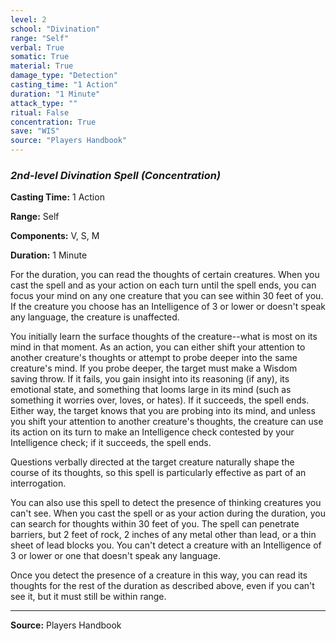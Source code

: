 ```yaml
---
level: 2
school: "Divination"
range: "Self"
verbal: True
somatic: True
material: True
damage_type: "Detection"
casting_time: "1 Action"
duration: "1 Minute"
attack_type: ""
ritual: False
concentration: True
save: "WIS"
source: "Players Handbook"
---
```


### *2nd-level Divination Spell* *(Concentration)*

**Casting Time:** 1 Action

**Range:** Self

**Components:** V, S, M

**Duration:** 1 Minute

For the duration, you can read the thoughts of certain creatures. When you cast the spell and as your action on each turn until the spell ends, you can focus your mind on any one creature that you can see within 30 feet of you. If the creature you choose has an Intelligence of 3 or lower or doesn't speak any language, the creature is unaffected.
 
 You initially learn the surface thoughts of the creature--what is most on its mind in that moment. As an action, you can either shift your attention to another creature's thoughts or attempt to probe deeper into the same creature's mind. If you probe deeper, the target must make a Wisdom saving throw. If it fails, you gain insight into its reasoning (if any), its emotional state, and something that looms large in its mind (such as something it worries over, loves, or hates). If it succeeds, the spell ends. Either way, the target knows that you are probing into its mind, and unless you shift your attention to another creature's thoughts, the creature can use its action on its turn to make an Intelligence check contested by your Intelligence check; if it succeeds, the spell ends.
 
 Questions verbally directed at the target creature naturally shape the course of its thoughts, so this spell is particularly effective as part of an interrogation.
 
 You can also use this spell to detect the presence of thinking creatures you can't see. When you cast the spell or as your action during the duration, you can search for thoughts within 30 feet of you. The spell can penetrate barriers, but 2 feet of rock, 2 inches of any metal other than lead, or a thin sheet of lead blocks you. You can't detect a creature with an Intelligence of 3 or lower or one that doesn't speak any language.
 
 Once you detect the presence of a creature in this way, you can read its thoughts for the rest of the duration as described above, even if you can't see it, but it must still be within range.

---
**Source:** Players Handbook

